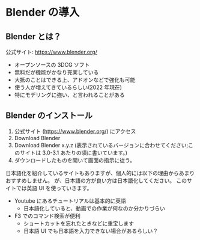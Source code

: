 # Blender の導入

## Blender とは？

公式サイト: <https://www.blender.org/>

- オープンソースの 3DCG ソフト
- 無料だが機能がかなり充実している
- 大抵のことはできる上、アドオンなどで強化も可能
- 使う人が増えてきているらしい(2022 年現在)
- 特にモデリングに強い、と言われることがある

## Blender のインストール

1. 公式サイト (<https://www.blender.org/>) にアクセス
2. Download Blender
3. Download Blender x.y.z (表示されているバージョンに合わせてください;このサイトは 3.0-3.1 あたりの頃に書いています。)
4. ダウンロードしたものを開いて画面の指示に従う。

日本語化を紹介しているサイトもありますが、個人的には以下の理由からあまりおすすめしません。
が、日本語の方が良い方は日本語化してください。
このサイトでは英語 UI を使っていきます。

- Youtube にあるチュートリアルは基本的に英語
  - 日本語化していると、動画での作業が何なのか分かりづらい
- F3 でのコマンド検索が便利
  - ショートカットを忘れたときなどに重宝します
  - 日本語 UI でも日本語を入力できない場合があるらしい？
